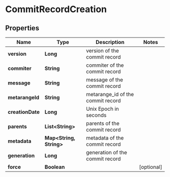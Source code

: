 

# CommitRecordCreation


## Properties

Name | Type | Description | Notes
------------ | ------------- | ------------- | -------------
**version** | **Long** | version of the commit record | 
**commiter** | **String** | commiter of the commit record | 
**message** | **String** | message of the commit record | 
**metarangeId** | **String** | metarange_id of the commit record | 
**creationDate** | **Long** | Unix Epoch in seconds | 
**parents** | **List&lt;String&gt;** | parents of the commit record | 
**metadata** | **Map&lt;String, String&gt;** | metadata of the commit record | 
**generation** | **Long** | generation of the commit record | 
**force** | **Boolean** |  |  [optional]




